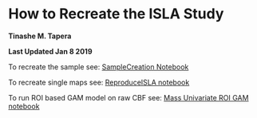 # How to Recreate the ISLA Study

**Tinashe M. Tapera**

**Last Updated Jan 8 2019**

To recreate the sample see: [SampleCreation Notebook](n1601_SampleCreationNotebook.md)

To recreate single maps see: [ReproduceISLA notebook](ReproduceISLA.md)

To run ROI based GAM model on raw CBF see: [Mass Univariate ROI GAM notebook](MassUnivariate_Regional.md)
